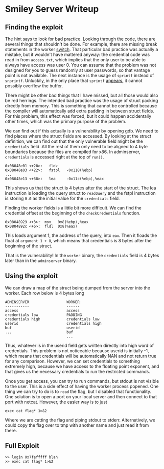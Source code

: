 # Smiley Server Writeup
## Finding the exploit

The hint says to look for bad practice. Looking through the code, there are
several things that shouldn't be done. For example, there are missing
break statements in the worker
[switch](https://github.com/TJCSec/ctf-problems/blob/master/smiley-server/src/worker.c#L118).
That particular bad practice was actually a mistake, but it wouldn't have mattered anyway:
the credential code was read in from `access.txt`, which implies that the only user to be
able to always have access was user 0. You can assume that the problem was not designed
for you to guess randomly at user passwords, so that vantage point is not available. The
next instance is the usage of `sprintf` instead of `snprintf`. Unluckily, in the only
place that `sprintf`
[appears](https://github.com/TJCSec/ctf-problems/blob/master/smiley-server/src/worker.c#L100),
it cannot possibly overflow the buffer.

There might be other bad things that I have missed, but all those would also be red herrings.
The intended bad practice was the usage of struct packing directly from memory. This is
something that cannot be controlled because the compiler will automatically add extra padding
in between struct fields. For this problem, this effect was forced, but it could happen 
accidentally other times, which was the primary purpose of the problem.

We can find out if this actually is a vulnerability by opening gdb. We need to find places
where the struct fields are accessed. By looking at the struct definition, we can find out that
the only vulnerable field might be the `credentials` field. All the rest of them only need to
be aligned to 4 byte boundaries because the files are compiled for x86. 
In adminserver, `credentials` is accessed right at the top of `run()`.

    0x08048e01 <+20>:   fldz
    0x08048e03 <+22>:   fstpl   -0x118(%ebp)
    ...
    0x08048e13 <+38>:   lea     -0x11c(%ebp),%eax

This shows us that the struct is 4 bytes after the start of the struct. The lea instruction
is loading the query struct to `readQuery` and the fstpl instruction is storing `0.0` as the
initial value for the `credentials` field.

Finding the worker fields is a little bit more difficult. We can find the credential offset
at the beginning of the `checkCredentials` function. 

    0x08048929 <+3>:  mov   0x8(%ebp),%eax
    0x0804892c <+6>:  fldl  0x8(%eax)

This loads argument 1, the address of the query, into `eax`. Then it floads the float at
`argument 1 + 8`, which means that credentials is 8 bytes after the beginning of the struct.

That is the vulnerability! In the `worker` binary, the `credentials` field is 4 bytes later than
in the `adminserver` binary.

## Using the exploit

We can draw a map of the struct being dumped from the server into the worker. Each row below
is 4 bytes long

    ADMINSERVER                 WORKER
    -----------                 ------
    access                      access
    credentials low             PADDING
    credentials high            credentials low
    userid                      credentials high
    buf                         userid
    ...                         buf
                                ...

Thus, whatever is in the userid field gets written directly into high word of credentials. 
This problem is not noticeable because userid is initially -1, which means that credentials
will be automatically NAN and not return true for any comparison. However, we can set credentials
to something extremely high, because we have access to the floating point exponent, and that 
gives us the necessary credentials to run the restricted commands.

Once you get access, you can try to run commands, but stdout is not visible to the user. This is
a side effect of having the worker process popened. One thing we can try to do is to `read` the
flag, but I disabled that functionality. One solution is to open a port on your local server
and then connect to that port with netcat. However, the easier way is to just

    exec cat flag* 1>&2

Where we are catting the flag and piping stdout to stderr. Alternatively, we could copy the 
flag over to tmp with another name and just read it from there.

## Full Exploit

    >> login 0x7fefffff blah
    >> exec cat flag* 1>&2

